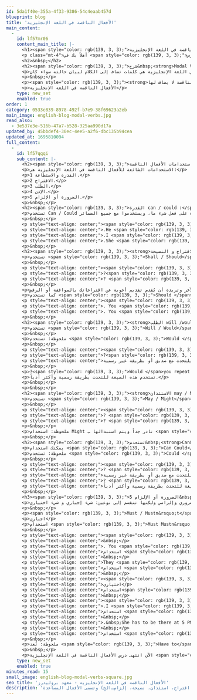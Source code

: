 ```yaml
---
id: 5da1f40e-355a-4f33-9386-54c4eaab457d
blueprint: blog
title: 'الأفعال الناقصة في اللغة الإنجليزية'
main_content:
  -
    id: lf57mr06
    content_main_title: |-
      <h1><span style="color: rgb(139, 3, 3);">الأفعال الناقصة في اللغة الإنجليزية<strong>&nbsp;Modal Verbs</strong></span></h1>
      <p class="mt-4">أهلاً بك في <span style="color: rgb(139, 3, 3);">درس</span> الأفعال الناقصة في اللغة الإنجليزية Modal Verbs ، نتناول في هذا الدرس مجموعة من الأفعال الناقصة الأكثر استخداماً في اللغة الإنجليزية وكما تعودت ستجد شرح مفصل لكل منهما بشكل بسيط وسلس، حاول أن تفصل بين دراسة كل استخدام والآخر حتى لا تتشتت بينهم.</p>
      <h2>&nbsp;</h2>
      <h2><span style="color: rgb(139, 3, 3);">شرح&nbsp;<strong>Modal Verbs</strong>:</span></h2>
      <p>الأفعال الناقصة في اللغة الإنجليزية هي كلمات تضاف إلى الكلام لبيان حالته سواء كان (طلب، اقتراح، استئذان، نصيحة، إلزام&hellip;الخ) وتسمى الأفعال الناقصة أو الناقصة لأنها ليست الفعل الرئيسي في الجملة وتأتي قبل الفعل الأساسي في الجملة.</p>
      <p>&nbsp;</p>
      <p><span style="color: rgb(139, 3, 3);"><strong>ملحوظة: الأفعال الناقصة لا يضاف لها s مع المفرد ويأتي بعدها الفعل الأساسي في حالته الأصلية (المصدر).</strong></span></p>
      <p>الأفعال الناقصة في اللغة الإنجليزية</p>
    type: new_set
    enabled: true
order: 1
category: 0533e839-8978-492f-b7e9-38f69623a2eb
main_image: english-blog-modal-verbs.jpg
read_also:
  - 3e537e3e-516b-47a7-b528-325aa990d17a
updated_by: 45bbdef4-30ec-4ee5-a2f6-dbc135b94cea
updated_at: 1695810094
full_content:
  -
    id: lf57qqqi
    sub_content: |-
      <h2><span style="color: rgb(139, 3, 3);">استخدامات الأفعال الناقصة&nbsp;<strong>Modal Verbs</strong></span></h2>
      <p>الاستخدامات الشائعة للأفعال الناقصة في اللغة الإنجليزية هي:</p>
      <p>1 القدرة والاستطاعة.</p>
      <p>2 الاقتراح.</p>
      <p>3 الطلب.</p>
      <p>4 الإذن.</p>
      <p>5 الضرورة أو الإلزام.</p>
      <p>&nbsp;</p>
      <h2><span style="color: rgb(139, 3, 3);">القدرة can / could :</span></h2>
      <p>تستخدم Can / Could للتعبير عن استطاعة فعل شيء أو القدرة على فعل شيء ما، ويستخدموا مع جميع الضمائر.</p>
      <p>&nbsp;</p>
      <p style="text-align: center;"><span style="color: rgb(139, 3, 3);">أمثلة:</span></p>
      <p style="text-align: center;">.He <span style="color: rgb(139, 3, 3);">can </span>play football هو يستطيع (يقدر على)&nbsp; لعب كرة القدم</p>
      <p style="text-align: center;">.I <span style="color: rgb(139, 3, 3);">can </span>hear you أنا استطيع (اقدر على) سماعك</p>
      <p style="text-align: center;">.She <span style="color: rgb(139, 3, 3);">could </span>buy the dress هي استطاعت شراء الفستان</p>
      <p>&nbsp;</p>
      <h2><span style="color: rgb(139, 3, 3);"><strong>الاقتراح و النصيحة shall / should :</strong></span></h2>
      <p>تستخدم <span style="color: rgb(139, 3, 3);">Shall / Should</span> في السؤال فقط للتعبير عن تقديم اقتراح لفعل شيء ما.</p>
      <p>&nbsp;</p>
      <p style="text-align: center;"><span style="color: rgb(139, 3, 3);">أمثلة:</span></p>
      <p style="text-align: center;">?<span style="color: rgb(139, 3, 3);">Shall </span>we go to the cinema&nbsp; هل نذهب إلى السينما</p>
      <p style="text-align: center;">? <span style="color: rgb(139, 3, 3);">Should </span>I call her هل اتصل بها</p>
      <p>&nbsp;</p>
      <p>ملحوظة: في الأمثلة انت تقترح على الشخص الآخر وتريده أن يُقدم تقديم أجوبة عن اقتراحاتك بالموافقة أو الرفض.</p>
      <p>كما تستخدم <span style="color: rgb(139, 3, 3);">Should </span>للتعبير عن إعطاء نصيحة.</p>
      <p style="text-align: center;"><span style="color: rgb(139, 3, 3);">أمثلة:</span></p>
      <p style="text-align: center;">. You <span style="color: rgb(139, 3, 3);">should </span>do your homework ينبغي عليك إنهاء واجباتك</p>
      <p style="text-align: center;">. You <span style="color: rgb(139, 3, 3);">shouldn&rsquo;t </span>say anything لا ينبغي أن تقول شيء</p>
      <p>&nbsp;</p>
      <h2><span style="color: rgb(139, 3, 3);"><strong>الطلب will /would :</strong></span></h2>
      <p>تستخدم <span style="color: rgb(139, 3, 3);">Will / Would</span>&nbsp; لطلب شيء وتعني (هل ممكن؟).</p>
      <p>&nbsp;</p>
      <p>ملحوظة: تستخدم <span style="color: rgb(139, 3, 3);">Would </span>للتحدث بطريقة أكثر أدباً أو التحدث بطريقة رسمية اكثر &nbsp;أو مع الغرباء.</p>
      <p>&nbsp;</p>
      <p style="text-align: center;"><span style="color: rgb(139, 3, 3);">أمثلة:</span></p>
      <p style="text-align: center;">?<span style="color: rgb(139, 3, 3);">Will </span>you give me the keys, please هل يمكن أن تعطيني المفاتيح من فضلك</p>
      <p style="text-align: center;">تستخدم هذه الصيغة للتحدث مع صديق أو بطريقة غير رسمية.</p>
      <p>&nbsp;</p>
      <p>?<span style="color: rgb(139, 3, 3);">Would </span>you repeat the lesson, please&nbsp; هل يمكن إعادة الدرس من فضلك</p>
      <p>تستخدم هذه الصيغة للتحدث بطريقة رسمية وأكثر أدباً.</p>
      <p>&nbsp;</p>
      <p>&nbsp;</p>
      <h2><span style="color: rgb(139, 3, 3);"><strong>الاستئذان may / Might :</strong></span></h2>
      <p>تستخدم <span style="color: rgb(139, 3, 3);">May / Might</span> للتعبير عن الاستئذان لفعل شيء ولكن انتبه أن لا تستخدم معها you نهائياً في السؤال.</p>
      <p>&nbsp;</p>
      <p style="text-align: center;"><span style="color: rgb(139, 3, 3);">أمثلة:</span></p>
      <p style="text-align: center;">? <span style="color: rgb(139, 3, 3);">May </span>I go to the toilet, please هل يمكنني أن أذهب إلى المرحاض</p>
      <p style="text-align: center;">? <span style="color: rgb(139, 3, 3);">Might </span>I sit next to you&nbsp; هل يمكنني الجلوس بجانبك</p>
      <p>&nbsp;</p>
      <p>ملحوظة: استخدام Might نادر جداً ويتم استبدالها ب <span style="color: rgb(139, 3, 3);">May </span>في معظم الأحيان لأنهم يعطون نفس المعنى.</p>
      <p>&nbsp;</p>
      <h2><span style="color: rgb(139, 3, 3);">تستخدم&nbsp;<strong>Can&nbsp;</strong><strong>/&nbsp;</strong><strong>Could</strong>&nbsp;للطلب والاستئذان معاً!</span></h2>
      <p>يمكنك استخدام <span style="color: rgb(139, 3, 3);">Can Could</span> أيضاً لطلب شيء أو الاستئذان لفعل شيء.</p>
      <p>ملحوظة: تستخدم <span style="color: rgb(139, 3, 3);">Could </span>في الطلب والاستئذان للتحدث بطريقة أكثر أدباً أو التحدث بطريقة رسمية أو مع الغرباء<strong>.</strong></p>
      <p>&nbsp;</p>
      <p style="text-align: center;"><span style="color: rgb(139, 3, 3);">أمثلة:</span></p>
      <p style="text-align: center;">? <span style="color: rgb(139, 3, 3);">Can </span>you open the window&nbsp; هل يمكنك فتح النافذة</p>
      <p style="text-align: center;">تستخدم هذه الصيغة للتحدث مع صديق أو بطريقة غير رسمية.</p>
      <p style="text-align: center;">? <span style="color: rgb(139, 3, 3);">Could </span>you open the window, please هل يمكنك فتح النافذة من فضلك</p>
      <p style="text-align: center;">تستخدم هذه الصيغة للتحدث بطريقة رسمية وأكثر أدباً.</p>
      <p>&nbsp;</p>
      <h3><span style="color: rgb(139, 3, 3);">5 الضرورة أو الإلزام&nbsp;Must / Mustn&rsquo;t / Have to / Has to:</span></h3>
      <p>تستخدم هذه الأفعال الناقصة للتعبير عن شيء ضروري وإلزامي ولكنها تنقسم إلى نوعين: شيء إجباري و شيء اختياري.</p>
      <p>&nbsp;</p>
      <p><span style="color: rgb(139, 3, 3);">Must / Mustn&rsquo;t</span> لابد أن تفعل</p>
      <p>اجباري</p>
      <p>استخدام <span style="color: rgb(139, 3, 3);">Must Mustn&rsquo;t </span>يوحي بحدوث ضرر اذا لم يتم الشيء المنوه عنه في الحديث.</p>
      <p>&nbsp;</p>
      <p style="text-align: center;"><span style="color: rgb(139, 3, 3);">أمثلة:</span></p>
      <p style="text-align: center;">&nbsp;</p>
      <p style="text-align: center;">. You <span style="color: rgb(139, 3, 3);">must </span>go لابد أن تغادر</p>
      <p style="text-align: center;">استخدام <span style="color: rgb(139, 3, 3);">Must </span>في هذه الجملة شيء اجلاري يوحي بحدوث ضرر سيحدث إذا لم تغادر.</p>
      <p style="text-align: center;">&nbsp;</p>
      <p style="text-align: center;">They <span style="color: rgb(139, 3, 3);">mustn&rsquo;t </span>make too much noise. هم لابد أن لا يفعلوا الكثير من الضوضاء</p>
      <p style="text-align: center;">استخدام <span style="color: rgb(139, 3, 3);">Mustn&rsquo;t </span>في هذه الجملة يوحي بحدوث ضرر إذا تسببوا في فعل ضوضاء كأن يتم معاقبتهم بشيء على سبيل المثال.</p>
      <p style="text-align: center;">&nbsp;</p>
      <p style="text-align: center;"><span style="color: rgb(139, 3, 3);">Have to / Has to</span> لابد أن تفعل</p>
      <p style="text-align: center;">اختياري</p>
      <p style="text-align: center;">استخدام<span style="color: rgb(139, 3, 3);"> Have to / Has to</span> يوحي بوجود إلزام ولكنه إذا لم يتم فعل الشيء سوف لا يحدث أي ضرر.</p>
      <p style="text-align: center;">&nbsp;</p>
      <p style="text-align: center;"><span style="color: rgb(139, 3, 3);">أمثلة:</span></p>
      <p style="text-align: center;">.I <span style="color: rgb(139, 3, 3);">have </span>to clean my house before I go لابد أن أنظف منزلي قبل أن أغادر</p>
      <p style="text-align: center;">استخدام <span style="color: rgb(139, 3, 3);">Have to</span> في هذه الجملة يوحي بوجود إلزام بالتنظيف ولكنه إذا لم يتم لا يتسبب في حدوث أي أضرار.</p>
      <p style="text-align: center;">&nbsp;</p>
      <p style="text-align: center;">.&nbsp;She has to be there at 5 PM</p>
      <p style="text-align: center;">&nbsp;</p>
      <p style="text-align: center;">استخدام <span style="color: rgb(139, 3, 3);">Have to</span> في هذه الجملة يوحي بوجود إلزام بتواجدها في الساعة الخامسة ولكن لا وجود لأي ضرر إذا تأخرت عن هذا المعاد.</p>
      <p>&nbsp;</p>
      <p>ملحوظة: تُعد <span style="color: rgb(139, 3, 3);">Have to</span> و <span style="color: rgb(139, 3, 3);">Has to</span> أفعال مركبة ولكنها تنضم إلى الأفعال الناقصة لسهولة دراستها لأنها تتشابه معهم في الاستخدام عند التحدث بشيء إلزامي ولكنه غير إجباري.</p>
      <p>&nbsp;</p>
      <p>الآن انتهى درس الأفعال الناقصة في اللغة الإنجليزية <span style="color: rgb(139, 3, 3);">Modal Verbs</span> ونتركك مع مذاكرة الدرس، ولكن يجب أن تعلم أنه هناك المزيد من الأفعال الناقصة لم يتم ذكرها في الدرس حتى لا تتشتت ولكن ما ذُكر هو أهم وأكثر الأفعال الناقصة شيوعاً في الاستخدام. شاركنا في تعليق أو بالتواصل على وسائل التواصل الاجتماعي بأي سؤال لديك عن الأفعال الناقصة أو إذا ترغب في معرفة المزيد من الأفعال الناقصة.</p>
    type: new_set
    enabled: true
minutes_read: 15
small_image: english-blog-modal-verbs-square.jpg
seo_title: 'الأفعال الناقصة في اللغة الإنجليزية - معهد بروليدرز'
description: 'الأفعال المساعدة في اللغة الإنجليزية هى كلمات تضاف إلى الكلام لبيان حالته سواء كان (طلب، اقتراح، استئذان، نصيحة، إلزام…الخ) وتسمى الأفعال المساعدة'
---
```

